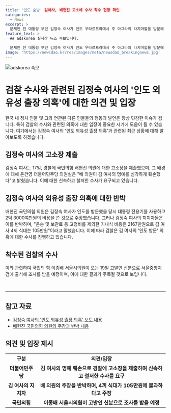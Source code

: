 ```yaml
---
title: '인도 순방' 김여사, 배현진 고소에 수사 착수 현황 확인
categories:
  - News
excerpt: >
  문재인 전 대통령 부인 김정숙 여사가 인도 우타르프라데시 주 아그라의 타지마할을 방문해 기념촬영을 하고 있다. 그러나 최근 검찰이 여사의 '인도 외유성 출장 의혹'을 수사하는 가운데, 김 여사는 국민의힘 의원을 허위 사실 유포 혐의로 고소했다. 윤건영 더불어민주당 의원실은 고소장을 제출하며 배현진 의원의 허위 주장으로 인한 명예 훼손을 언급했다. 국민의힘은 이에 반박하며 검찰의 여사의 '인도 방문' 의혹 수사에 착수했다는 보도도 나왔다.
feature_text: >
  ## adskorea 실시간 뉴스 속보입니다.

  문재인 전 대통령 부인 김정숙 여사가 인도 우타르프라데시 주 아그라의 타지마할을 방문해 기념촬영을 하고 있다. 그러나 최근 검찰이 여사의 '인도 외유성 출장 의혹'을 수사하는 가운데, 김 여사는 국민의힘 의원을 허위 사실 유포 혐의로 고소했다. 윤건영 더불어민주당 의원실은 고소장을 제출하며 배현진 의원의 허위 주장으로 인한 명예 훼손을 언급했다. 국민의힘은 이에 반박하며 검찰의 여사의 '인도 방문' 의혹 수사에 착수했다는 보도도 나왔다.
image: 'https://newsdao.kr/res/images/meta/newsdao_breakingnews.jpg'
---
```


<p><img src="https://newsdao.kr/res/images/meta/newsdao_breakingnews.jpg" alt="adskorea 속보" /></p>

<h1>검찰 수사와 관련된 김정숙 여사의 '인도 외유성 출장 의혹'에 대한 의견 및 입장</h1>

<p data-ke-size="size16">한국 내 정치 인물 및 그와 연관된 다른 인물들의 행동과 발언은 항상 민감한 이슈가 됩니다. 특히 검찰의 수사와 관련된 의혹에 대한 입장이 중요한 시기에 도움이 될 수 있습니다. 여기에서는 김정숙 여사의 '인도 외유성 출장 의혹'과 관련된 최근 상황에 대해 알아보도록 하겠습니다.</p>

<h2 data-ke-size="size26">김정숙 여사의 고소장 제출</h2>

<p data-ke-size="size16">김정숙 여사는 17일, 경찰에 국민의힘 배현진 의원에 대한 고소장을 제출했으며, 그 배경에 대해 윤건영 더불어민주당 의원실은 "배 의원이 김 여사의 명예를 심각하게 훼손했다"고 밝혔습니다. 이에 대한 신속하고 철저한 수사가 요구되고 있습니다.</p>

<h2 data-ke-size="size26">김정숙 여사의 외유성 출장 의혹에 대한 반박</h2>

<p data-ke-size="size16">배현진 국민의힘 의원은 김정숙 여사가 인도를 방문했을 당시 대통령 전용기를 사용하고 2억 3000여만원의 비용을 쓴 것으로 주장했습니다. 그러나 김정숙 여사의 지지자들은 이를 반박하며, "운송 및 보관료 등 고정비를 제외한 기내식 비용은 2167만원으로 김 여사 4끼 식대는 105만원"이라고 말했습니다. 이에 따라 검찰은 김 여사의 '인도 방문' 의혹에 대한 수사를 진행하고 있습니다.</p>

<h2 data-ke-size="size26">착수된 검찰의 수사</h2>

<p data-ke-size="size16">이와 관련하여 국민의 힘 이종배 서울시의원이 오는 19일 고발인 신분으로 서울중앙지검에 출석해 조사를 받을 예정이며, 이에 대한 결과가 주목될 것으로 보입니다.</p>

<p data-ke-size="size16">&nbsp;</p>

<hr>

<h2 data-ke-size="size26">참고 자료</h2>

<ul>
  <li><a href="https://www.example.com/article1">김정숙 여사의 '인도 외유성 출장 의혹' 보도 내용</a></li>
  <li><a href="https://www.example.com/article2">배현진 국민의힘 의원의 주장과 반박 내용</a></li>
</ul>

<h2 data-ke-size="size26">의견 및 입장 제시</h2>

<table>
  <tr>
    <td style="text-align: center; height: 17px;"><b>구분</b></td>
    <td style="text-align: center; height: 17px;"><b>의견/입장</b></td>
  </tr>
  <tr>
    <td style="text-align: center; height: 17px;"><b>더불어민주당</b></td>
    <td style="text-align: center; height: 17px;"><b>김 여사의 명예 훼손으로 경찰에 고소장을 제출하며 신속하고 철저한 수사를 요구</b></td>
  </tr>
  <tr>
    <td style="text-align: center; height: 17px;"><b>김 여사의 지지자</b></td>
    <td style="text-align: center; height: 17px;"><b>배 의원의 주장을 반박하며, 4끼 식대가 105만원에 불과하다고 주장</b></td>
  </tr>
  <tr>
    <td style="text-align: center; height: 17px;"><b>국민의힘</b></td>
    <td style="text-align: center; height: 17px;"><b>이종배 서울시의원이 고발인 신분으로 조사를 받을 예정</b></td>
  </tr>
</table>

